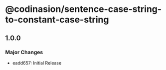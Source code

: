 # @codinasion/sentence-case-string-to-constant-case-string

## 1.0.0

### Major Changes

- eadd657: Initial Release
